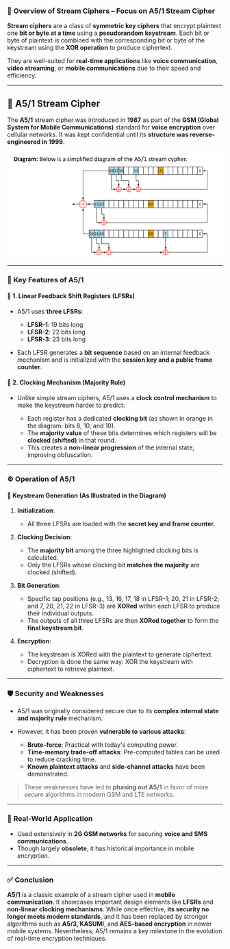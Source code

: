 ### 📌 **Overview of Stream Ciphers – Focus on A5/1 Stream Cipher**

**Stream ciphers** are a class of **symmetric key ciphers** that encrypt plaintext one **bit or byte at a time** using a **pseudorandom keystream**. Each bit or byte of plaintext is combined with the corresponding bit or byte of the keystream using the **XOR operation** to produce ciphertext.

They are well-suited for **real-time applications** like **voice communication**, **video streaming**, or **mobile communications** due to their speed and efficiency.

---

## 🔄 **A5/1 Stream Cipher**

The **A5/1** stream cipher was introduced in **1987** as part of the **GSM (Global System for Mobile Communications)** standard for **voice encryption** over cellular networks. It was kept confidential until its **structure was reverse-engineered in 1999**.

![alt text](image-53.png)

---

### 🧩 **Key Features of A5/1**

#### 🔸 **1. Linear Feedback Shift Registers (LFSRs)**

* A5/1 uses **three LFSRs**:

  * **LFSR-1**: 19 bits long
  * **LFSR-2**: 22 bits long
  * **LFSR-3**: 23 bits long
* Each LFSR generates a **bit sequence** based on an internal feedback mechanism and is initialized with the **session key and a public frame counter**.

#### 🔸 **2. Clocking Mechanism (Majority Rule)**

* Unlike simple stream ciphers, A5/1 uses a **clock control mechanism** to make the keystream harder to predict:

  * Each register has a dedicated **clocking bit** (as shown in orange in the diagram: bits 8, 10, and 10).
  * The **majority value** of these bits determines which registers will be **clocked (shifted)** in that round.
  * This creates a **non-linear progression** of the internal state, improving obfuscation.

---

### ⚙️ **Operation of A5/1**

#### 🔸 **Keystream Generation (As Illustrated in the Diagram)**

1. **Initialization**:

   * All three LFSRs are loaded with the **secret key and frame counter**.

2. **Clocking Decision**:

   * The **majority bit** among the three highlighted clocking bits is calculated.
   * Only the LFSRs whose clocking bit **matches the majority** are clocked (shifted).

3. **Bit Generation**:

   * Specific tap positions (e.g., 13, 16, 17, 18 in LFSR-1; 20, 21 in LFSR-2; and 7, 20, 21, 22 in LFSR-3) are **XORed** within each LFSR to produce their individual outputs.
   * The outputs of all three LFSRs are then **XORed together** to form the **final keystream bit**.

4. **Encryption**:

   * The keystream is XORed with the plaintext to generate ciphertext.
   * Decryption is done the same way: XOR the keystream with ciphertext to retrieve plaintext.

---

### 🛡️ **Security and Weaknesses**

* A5/1 was originally considered secure due to its **complex internal state and majority rule** mechanism.
* However, it has been proven **vulnerable to various attacks**:

  * **Brute-force**: Practical with today's computing power.
  * **Time-memory trade-off attacks**: Pre-computed tables can be used to reduce cracking time.
  * **Known plaintext attacks** and **side-channel attacks** have been demonstrated.

> These weaknesses have led to **phasing out A5/1** in favor of more secure algorithms in modern GSM and LTE networks.

---

### 📱 **Real-World Application**

* Used extensively in **2G GSM networks** for securing **voice and SMS communications**.
* Though largely **obsolete**, it has historical importance in mobile encryption.

---

### ✅ **Conclusion**

**A5/1** is a classic example of a stream cipher used in **mobile communication**. It showcases important design elements like **LFSRs** and **non-linear clocking mechanisms**. While once effective, **its security no longer meets modern standards**, and it has been replaced by stronger algorithms such as **A5/3, KASUMI**, and **AES-based encryption** in newer mobile systems. Nevertheless, A5/1 remains a key milestone in the evolution of real-time encryption techniques.
